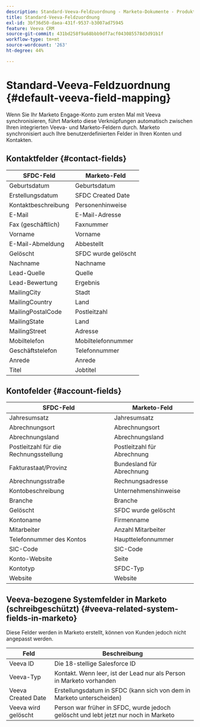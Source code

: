 ```yaml
---
description: Standard-Veeva-Feldzuordnung - Marketo-Dokumente - Produktdokumentation
title: Standard-Veeva-Feldzuordnung
exl-id: 3bf36d50-daea-431f-9537-b3007ad75945
feature: Veeva CRM
source-git-commit: 431bd258f9a68bbb9df7acf043085578d3d91b1f
workflow-type: tm+mt
source-wordcount: '263'
ht-degree: 44%

---
```


# Standard-Veeva-Feldzuordnung {#default-veeva-field-mapping}

Wenn Sie Ihr Marketo Engage-Konto zum ersten Mal mit Veeva synchronisieren, führt Marketo diese Verknüpfungen automatisch zwischen Ihren integrierten Veeva- und Marketo-Feldern durch. Marketo synchronisiert auch Ihre benutzerdefinierten Felder in Ihren Konten und Kontakten.

## Kontaktfelder {#contact-fields}

<table>
  <colgroup>
    <col/>
    <col/>
  </colgroup>
  <thead>
    <tr>
      <th>SFDC-Feld</th>
      <th>Marketo-Feld</th>
    </tr>
  </thead>
  <tbody>
    <tr>
      <td>Geburtsdatum</td>
      <td>Geburtsdatum</td>
    </tr>
    <tr>
      <td>Erstellungsdatum</td>
      <td>SFDC Created Date</td>
    </tr>
    <tr>
      <td>Kontaktbeschreibung</td>
      <td>Personenhinweise</td>
    </tr>
    <tr>
      <td>E-Mail</td>
      <td>E-Mail-Adresse</td>
    </tr>
    <tr>
      <td>Fax (geschäftlich)</td>
      <td>Faxnummer</td>
    </tr>
    <tr>
      <td>Vorname</td>
      <td>Vorname</td>
    </tr>
    <tr>
      <td>E-Mail-Abmeldung</td>
      <td>Abbestellt</td>
    </tr>
    <tr>
      <td>Gelöscht</td>
      <td>SFDC wurde gelöscht</td>
    </tr>
    <tr>
      <td>Nachname</td>
      <td>Nachname</td>
    </tr>
    <tr>
      <td>Lead-Quelle</td>
      <td>Quelle</td>
    </tr>
    <tr>
      <td>Lead-Bewertung</td>
      <td>Ergebnis</td>
    </tr>
    <tr>
      <td>MailingCity</td>
      <td>Stadt</td>
    </tr>
    <tr>
      <td>MailingCountry</td>
      <td>Land</td>
    </tr>
    <tr>
      <td>MailingPostalCode</td>
      <td>Postleitzahl</td>
    </tr>
    <tr>
      <td>MailingState</td>
      <td>Land</td>
    </tr>
    <tr>
      <td>MailingStreet</td>
      <td>Adresse</td>
    </tr>
    <tr>
      <td>Mobiltelefon</td>
      <td>Mobiltelefonnummer</td>
    </tr>
    <tr>
      <td>Geschäftstelefon</td>
      <td>Telefonnummer</td>
    </tr>
    <tr>
      <td>Anrede</td>
      <td>Anrede</td>
    </tr>
    <tr>
      <td>Titel</td>
      <td>Jobtitel</td>
    </tr>
  </tbody>
</table>

## Kontofelder {#account-fields}

<table>
  <colgroup>
    <col/>
    <col/>
  </colgroup>
  <thead>
    <tr>
      <th>SFDC-Feld</th>
      <th>Marketo-Feld</th>
    </tr>
  </thead>
  <tbody>
    <tr>
      <td>Jahresumsatz</td>
      <td>Jahresumsatz</td>
    </tr>
    <tr>
      <td>Abrechnungsort</td>
      <td>Abrechnungsort</td>
    </tr>
    <tr>
      <td>Abrechnungsland</td>
      <td>Abrechnungsland</td>
    </tr>
    <tr>
      <td>Postleitzahl für die Rechnungsstellung</td>
      <td>Postleitzahl für Abrechnung</td>
    </tr>
    <tr>
      <td>Fakturastaat/Provinz</td>
      <td>Bundesland für Abrechnung</td>
    </tr>
    <tr>
      <td>Abrechnungsstraße</td>
      <td>Rechnungsadresse</td>
    </tr>
    <tr>
      <td>Kontobeschreibung</td>
      <td>Unternehmenshinweise</td>
    </tr>
    <tr>
      <td>Branche</td>
      <td>Branche</td>
    </tr>
    <tr>
      <td>Gelöscht</td>
      <td>SFDC wurde gelöscht</td>
    </tr>
    <tr>
      <td>Kontoname</td>
      <td>Firmenname</td>
    </tr>
    <tr>
      <td>Mitarbeiter</td>
      <td>Anzahl Mitarbeiter</td>
    </tr>
    <tr>
      <td>Telefonnummer des Kontos</td>
      <td>Haupttelefonnummer</td>
    </tr>
    <tr>
      <td>SIC-Code</td>
      <td>SIC-Code</td>
    </tr>
    <tr>
      <td>Konto-Website</td>
      <td>Seite</td>
    </tr>
    <tr>
      <td>Kontotyp</td>
      <td>SFDC-Typ</td>
    </tr>
    <tr>
      <td>Website</td>
      <td>Website</td>
    </tr>
  </tbody>
</table>

## Veeva-bezogene Systemfelder in Marketo (schreibgeschützt) {#veeva-related-system-fields-in-marketo}

Diese Felder werden in Marketo erstellt, können von Kunden jedoch nicht angepasst werden.

<table>
  <colgroup>
    <col/>
    <col/>
  </colgroup>
  <thead>
    <tr>
      <th>Feld</th>
      <th>Beschreibung</th>
    </tr>
  </thead>
  <tbody>
    <tr>
      <td>Veeva ID</td>
      <td>Die 18-stellige Salesforce ID</td>
    </tr>
    <tr>
      <td>Veeva-Typ</td>
      <td>Kontakt. Wenn leer, ist der Lead nur als Person in Marketo vorhanden</td>
    </tr>
    <tr>
      <td>Veeva Created Date</td>
      <td>Erstellungsdatum in SFDC (kann sich von dem in Marketo unterscheiden)</td>
    </tr>
    <tr>
      <td>Veeva wird gelöscht</td>
      <td>Person war früher in SFDC, wurde jedoch gelöscht und lebt jetzt nur noch in Marketo</td>
    </tr>
  </tbody>
</table>
